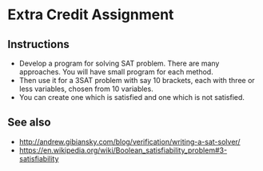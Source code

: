 # Extra Credit Assignment

## Instructions

-   Develop a program for solving SAT problem. There are many approaches. You will have small program for each method.
-   Then use it for a 3SAT problem with say 10 brackets, each with three or less variables, chosen from 10 variables.
-   You can create one which is satisfied and one which is not satisfied.

## See also

-   http://andrew.gibiansky.com/blog/verification/writing-a-sat-solver/
-   https://en.wikipedia.org/wiki/Boolean_satisfiability_problem#3-satisfiability

